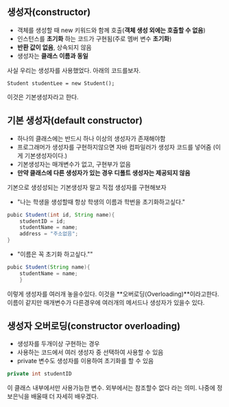 ## 생성자(constructor)
- 객체를 생성할 때 new 키워드와 함께 호출(**객체 생성 외에는 호출할 수 없음**)
- 인스턴스를 **초기화** 하는 코드가 구현됨(주로 멤버 변수 **초기화**)
- **반환 값이 없음**, 상속되지 않음
- 생성자는 **클래스 이름과 동일**

사실 우리는 생성자를 사용했었다. 아래의 코드를보자.
```
Student studentLee = new Student();
```
이것은 기본생성자라고 한다.

## 기본 생성자(default constructor)
- 하나의 클래스에는 반드시 하나 이상의 생성자가 존재해야함
- 프로그래머가 생성자를 구현하지않으면 자바 컴파일러가 생성자 코드를 넣어줌 (이게 기본생성자이다.)
- 기본생성자는 매개변수가 없고, 구현부가 없음
- **만약 클래스에 다른 생성자가 있는 경우 디폴트 생성자는 제공되지 않음** 

기본으로 생성성되는 기본생성자 말고 직접 생성자를 구현해보자

- "나는 학생을 생성할때 항상 학생의 이름과 학번을 초기화하고싶다."

```java
pubic Student(int id, String name){
	studentID = id;
	studentName = name;
	address = "주소없음";
}
```

- "이름은 꼭 초기화 하고싶다.""

```java
pubic Student(String name){
	studentName = name;
	}
```
이렇게 생성자를 여러개 놓을수있다. 이것을 **오버로딩(Overloading)**이라고한다.
이름이 같지만 매개변수가 다른경우에 여러개의 메서드나 생성자가 있을수 있다.

## 생성자 오버로딩(constructor overloading)

- 생성자를 두개이상 구현하는 경우
- 사용하는 코드에서 여러 생성자 중 선택하여 사용할 수 있음
- private 변수도 생성자를 이용하여 초기화를 할 수 있음

```java
private int studentID
```
이 클래스 내부에서만 사용가능한 변수. 외부에서는 참조할수 없다 라는 의미. 나중에 정보은닉을 배울때 더 자세히 배우겠다.


